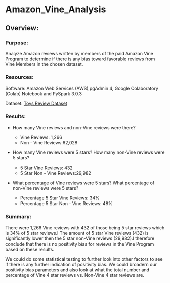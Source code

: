 # Amazon_Vine_Analysis

## Overview:
### Purpose:

Analyze Amazon reviews written by members of the paid Amazon Vine Program to determine if there is any bias toward favorable reviews from Vine Members in the chosen dataset.

### Resources:

Software: Amazon Web Services (AWS),pgAdmin 4, Google Colaboratory (Colab) Notebook and PySpark 3.0.3

Dataset: [Toys Review Dataset](https://s3.amazonaws.com/amazon-reviews-pds/tsv/amazon_reviews_us_Toys_v1_00.tsv.gz)

### Results:
- How many Vine reviews and non-Vine reviews were there?
    - Vine Reviews: 1,266
    - Non - Vine Reviews:62,028

- How many Vine reviews were 5 stars? How many non-Vine reviews were 5 stars?
    - 5 Star Vine Reviews: 432
    - 5 Star Non - Vine Reviews:29,982
 
- What percentage of Vine reviews were 5 stars? What percentage of non-Vine reviews were 5 stars?
    - Percentage 5 Star Vine Reviews: 34%
    - Percentage 5 Star Non - Vine Reviews: 48%
  
 ### Summary:

There were 1,266 Vine reviews with 432 of those being 5 star reviews which is 34% of 5 star reviews.I The amount of 5 star Vine reviews (432) is significantly lower then the 5 star non-Vine reviews (29,982).I therefore conclude that there is no positivity bias for reviews in the Vine Program based on these results.

We could do some statistical testing to further look into other factors to see if there is any further indication of positivity bias. We could broadern our positivity bias parameters and also look at what the total number and percentage of Vine 4 star reviews vs. Non-Vine 4 star reviews are. 

